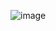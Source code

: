 ![image](https://user-images.githubusercontent.com/123748165/224306735-142be7ed-a969-458e-9bd3-65360d593a3e.png)
